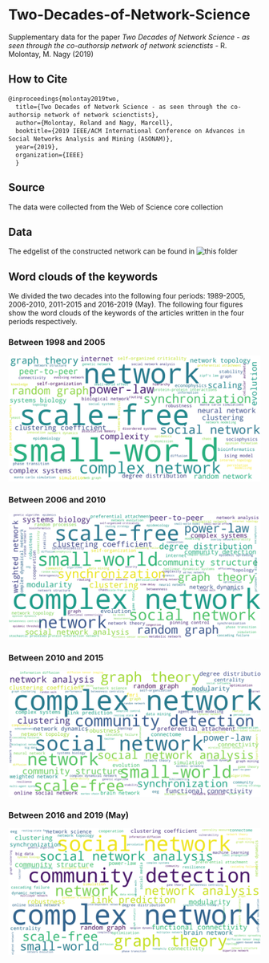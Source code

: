 # Two-Decades-of-Network-Science
Supplementary data for the paper *Two Decades of Network Science - as seen through the co-authorsip network of network scienctists* - R. Molontay, M. Nagy (2019)

## How to Cite
```
@inproceedings{molontay2019two,
  title={Two Decades of Network Science - as seen through the co-authorsip network of network scienctists},
  author={Molontay, Roland and Nagy, Marcell},
  booktitle={2019 IEEE/ACM International Conference on Advances in Social Networks Analysis and Mining (ASONAM)},
  year={2019},
  organization={IEEE}
  }
```

## Source
The data were collected from the Web of Science core collection

## Data

The edgelist of the constructed network can be found in ![this folder](./network-edge-list)

## Word clouds of the keywords
We divided the two decades into the following four periods: 1989-2005, 2006-2010, 2011-2015 and 2016-2019 (May). 
The following four figures show the word clouds of the keywords of the articles written in the four periods respectively.
### Between 1998 and 2005
![wordcloud_05](./img/until05_wordcloud.png "Word cloud of the keywords betwen '98 and 2005")
### Between 2006 and 2010
![wordcloud_05](./img/between_06_10_wordcloud.png "Word cloud of the keywords betwen '98 and 2005")
### Between 2010 and 2015
![wordcloud_05](./img/between_11_15_wordcloud.png "Word cloud of the keywords betwen '98 and 2005")
### Between 2016 and 2019 (May)
![wordcloud_05](./img/since16_wordcloud.png "Word cloud of the keywords betwen '98 and 2005")
